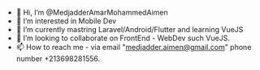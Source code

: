 - 👋 Hi, I’m @MedjadderAmarMohammedAimen
- 👀 I’m interested in Mobile Dev
- 🌱 I’m currently mastring Laravel/Android/Flutter and learning VueJS
- 💞️ I’m looking to collaborate on FrontEnd - WebDev such VueJS.
- 📫 How to reach me - via email "medjadder.aimen@gmail.com" phone number +213698281556.

<!---
MedjadderAmarMohammedAimen/MedjadderAmarMohammedAimen is a ✨ special ✨ repository because its `README.md` (this file) appears on your GitHub profile.
You can click the Preview link to take a look at your changes.
--->
